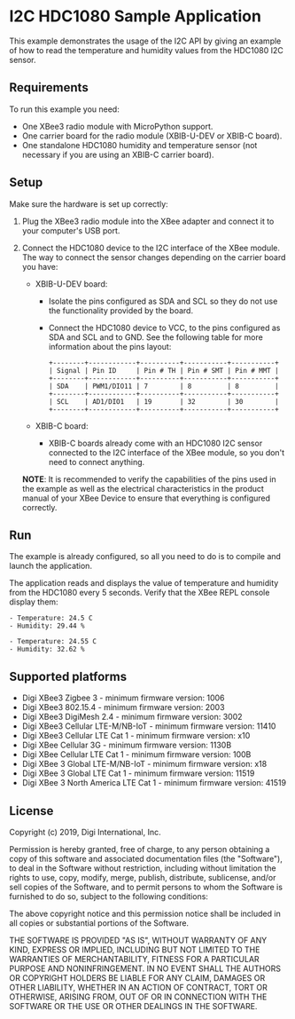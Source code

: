 I2C HDC1080 Sample Application
==============================

This example demonstrates the usage of the I2C API by giving an example of how
to read the temperature and humidity values from the HDC1080 I2C sensor.

Requirements
------------

To run this example you need:

* One XBee3 radio module with MicroPython support.
* One carrier board for the radio module (XBIB-U-DEV or XBIB-C board).
* One standalone HDC1080 humidity and temperature sensor (not necessary if you
  are using an XBIB-C carrier board).

Setup
-----

Make sure the hardware is set up correctly:

1. Plug the XBee3 radio module into the XBee adapter and connect it to your
   computer's USB port.
2. Connect the HDC1080 device to the I2C interface of the XBee module. The way
   to connect the sensor changes depending on the carrier board you have:

   * XBIB-U-DEV board:

     * Isolate the pins configured as SDA and SCL so they do not use the
       functionality provided by the board.
     * Connect the HDC1080 device to VCC, to the pins configured as SDA and SCL
       and to GND. See the following table for more information about the pins
       layout:

           +--------+------------+----------+-----------+-----------+
           | Signal | Pin ID     | Pin # TH | Pin # SMT | Pin # MMT |
           +--------+------------+----------+-----------+-----------+
           | SDA    | PWM1/DIO11 | 7        | 8         | 8         |
           +--------+------------+----------+-----------+-----------+
           | SCL    | AD1/DIO1   | 19       | 32        | 30        |
           +--------+------------+----------+-----------+-----------+

   * XBIB-C board:

     * XBIB-C boards already come with an HDC1080 I2C sensor connected to the
       I2C interface of the XBee module, so you don't need to connect anything.

   **NOTE**: It is recommended to verify the capabilities of the pins used in
   the example as well as the electrical characteristics in the product manual
   of your XBee Device to ensure that everything is configured correctly.

Run
---

The example is already configured, so all you need to do is to compile and
launch the application.

The application reads and displays the value of temperature and humidity from
the HDC1080 every 5 seconds. Verify that the XBee REPL console display them:

    - Temperature: 24.5 C
    - Humidity: 29.44 %

    - Temperature: 24.55 C
    - Humidity: 32.62 %

Supported platforms
-------------------

* Digi XBee3 Zigbee 3 - minimum firmware version: 1006
* Digi XBee3 802.15.4 - minimum firmware version: 2003
* Digi XBee3 DigiMesh 2.4 - minimum firmware version: 3002
* Digi XBee3 Cellular LTE-M/NB-IoT - minimum firmware version: 11410
* Digi XBee3 Cellular LTE Cat 1 - minimum firmware version: x10
* Digi XBee Cellular 3G - minimum firmware version: 1130B
* Digi XBee Cellular LTE Cat 1 - minimum firmware version: 100B
* Digi XBee 3 Global LTE-M/NB-IoT - minimum firmware version: x18
* Digi XBee 3 Global LTE Cat 1 - minimum firmware version: 11519
* Digi XBee 3 North America LTE Cat 1 - minimum firmware version: 41519

License
-------

Copyright (c) 2019, Digi International, Inc.

Permission is hereby granted, free of charge, to any person obtaining a copy
of this software and associated documentation files (the "Software"), to deal
in the Software without restriction, including without limitation the rights
to use, copy, modify, merge, publish, distribute, sublicense, and/or sell
copies of the Software, and to permit persons to whom the Software is
furnished to do so, subject to the following conditions:

The above copyright notice and this permission notice shall be included in all
copies or substantial portions of the Software.

THE SOFTWARE IS PROVIDED "AS IS", WITHOUT WARRANTY OF ANY KIND, EXPRESS OR
IMPLIED, INCLUDING BUT NOT LIMITED TO THE WARRANTIES OF MERCHANTABILITY,
FITNESS FOR A PARTICULAR PURPOSE AND NONINFRINGEMENT. IN NO EVENT SHALL THE
AUTHORS OR COPYRIGHT HOLDERS BE LIABLE FOR ANY CLAIM, DAMAGES OR OTHER
LIABILITY, WHETHER IN AN ACTION OF CONTRACT, TORT OR OTHERWISE, ARISING FROM,
OUT OF OR IN CONNECTION WITH THE SOFTWARE OR THE USE OR OTHER DEALINGS IN THE
SOFTWARE.
